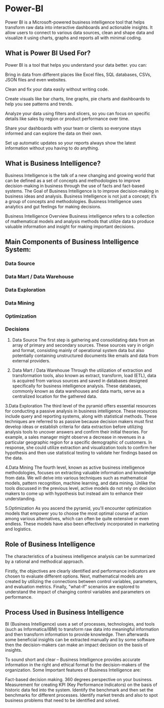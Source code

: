# Power-BI
Power BI is a Microsoft-powered business intelligence tool that helps transform raw data into interactive dashboards and actionable insights. It allow users to connect to various data sources, clean and shape data and visualize it using charts, graphs and reports all with minimal coding.

## What is Power BI Used For?
Power BI is a tool that helps you understand your data better. you can:

Bring in data from different places like Excel files, SQL databases, CSVs, JSON files and even websites.

Clean and fix your data easily without writing code.

Create visuals like bar charts, line graphs, pie charts and dashboards to help you see patterns and trends.

Analyze your data using filters and slicers, so you can focus on specific details like sales by region or product performance over time.

Share your dashboards with your team or clients so everyone stays informed and can explore the data on their own.

Set up automatic updates so your reports always show the latest information without you having to do anything.

## What is Business Intelligence?

Business Intelligence is the talk of a new changing and growing world that can be defined as a set of concepts and methodologies to improve decision-making in business through the use of facts and fact-based systems. The Goal of Business Intelligence is to improve decision-making in business ideas and analysis. Business Intelligence is not just a concept; it’s a group of concepts and methodologies. Business Intelligence uses analytics and gut feelings for making decisions.

Business Intelligence Overview
Business intelligence refers to a collection of mathematical models and analysis methods that utilize data to produce valuable information and insight for making important decisions.

## Main Components of Business Intelligence System:

### Data Source
### Data Mart / Data Warehouse
### Data Exploration
### Data Mining
### Optimization
### Decisions

1. Data Source
The first step is gathering and consolidating data from an array of primary and secondary sources. These sources vary in origin and format, consisting mainly of operational system data but also potentially containing unstructured documents like emails and data from external providers.

2. Data Mart / Data Warehouse
Through the utilization of extraction and transformation tools, also known as extract, transform, load (ETL), data is acquired from various sources and saved in databases designed specifically for business intelligence analysis. These databases, commonly known as data warehouses and data marts, serve as a centralized location for the gathered data.

3.Data Exploration
The third level of the pyramid offers essential resources for conducting a passive analysis in business intelligence. These resources include query and reporting systems, along with statistical methods. These techniques are referred to as passive because decision makers must first develop ideas or establish criteria for data extraction before utilizing analysis tools to uncover answers and confirm their initial theories. For example, a sales manager might observe a decrease in revenues in a particular geographic region for a specific demographic of customers. In response, she could utilize extraction and visualization tools to confirm her hypothesis and then use statistical testing to validate her findings based on the data.

4.Data Mining
The fourth level, known as active business intelligence methodologies, focuses on extracting valuable information and knowledge from data. We will delve into various techniques such as mathematical models, pattern recognition, machine learning, and data mining. Unlike the tools discussed in the previous level, active models do not rely on decision makers to come up with hypothesis but instead aim to enhance their understanding.

5.Optimization
As you ascend the pyramid, you'll encounter optimization models that empower you to choose the most optimal course of action among various alternatives, which can often be quite extensive or even endless. These models have also been effectively incorporated in marketing and logistics.

## Role of Business Intelligence
The characteristics of a business intelligence analysis can be summarized by a rational and methodical approach.

Firstly, the objectives are clearly identified and performance indicators are chosen to evaluate different options.
Next, mathematical models are created by utilizing the connections between control variables, parameters, and evaluation metrics.
Finally, "what-if" scenarios are explored to understand the impact of changing control variables and parameters on performance.

## Process Used in Business Intelligence
BI (Business Intelligence) uses a set of processes, technologies, and tools (such as Informatica/IBM) to transform raw data into meaningful information and then transform information to provide knowledge. Then afterwards some beneficial insights can be extracted manually and by some software then the decision-makers can make an impact decision on the basis of insights.

To sound short and clear – Business Intelligence provides accurate information in the right and ethical format to the decision-makers of the organization. Some Important features of Business Intelligence are:

Fact-based decision making.
360 degrees perspective on your business.
Measurement for creating KPI (Key Performance Indicators) on the basis of historic data fed into the system.
Identify the benchmark and then set the benchmarks for different processes.
Identify market trends and also to spot business problems that need to be identified and solved.













